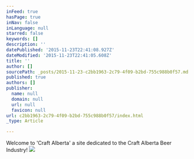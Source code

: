 ```yaml
---
inFeed: true
hasPage: true
inNav: false
inLanguage: null
starred: false
keywords: []
description: ''
datePublished: '2015-11-23T22:41:08.927Z'
dateModified: '2015-11-23T22:41:05.608Z'
title: ''
author: []
sourcePath: _posts/2015-11-23-c2bb1963-2c79-4f09-b2bd-755c988b0f57.md
published: true
authors: []
publisher:
  name: null
  domain: null
  url: null
  favicon: null
url: c2bb1963-2c79-4f09-b2bd-755c988b0f57/index.html
_type: Article

---
```

Welcome to 'Craft Alberta' a site dedicated to the Craft Alberta Beer Industry!
![](https://the-grid-user-content.s3-us-west-2.amazonaws.com/cbb1ccb7-f466-4b13-8a7f-da20107e97cf.jpg)